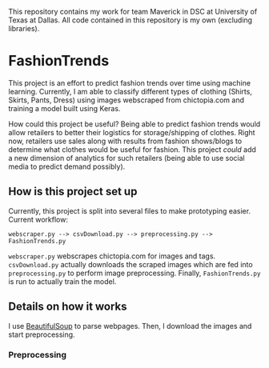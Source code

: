 This repository contains my work for team Maverick in DSC at University of Texas at Dallas. All code contained in this repository is my own (excluding libraries).

# FashionTrends
This project is an effort to predict fashion trends over time using machine learning. Currently, I am able to classify different types of clothing (Shirts, Skirts, Pants, Dress) using images webscraped from chictopia.com and training a model built using Keras.

How could this project be useful? Being able to predict fashion trends would allow retailers to better their logistics for storage/shipping of clothes. Right now, retailers use sales along with results from fashion shows/blogs to determine what clothes would be useful for fashion. This project _could_ add a new dimension of analytics for such retailers (being able to use social media to predict demand possibly).

## How is this project set up
Currently, this project is split into several files to make prototyping easier. Current workflow:

`webscraper.py --> csvDownload.py --> preprocessing.py --> FashionTrends.py`

`webscraper.py` webscrapes chictopia.com for images and tags. `csvDownload.py` actually downloads the scraped images which are fed into `preprocessing.py` to perform image preprocessing. Finally, `FashionTrends.py` is run to actually train the model.

## Details on how it works
I use [BeautifulSoup](https://pypi.org/project/beautifulsoup4/) to parse webpages. Then, I download the images and start preprocessing.
### Preprocessing
